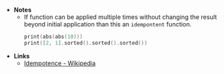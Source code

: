 - **Notes**
	- If function can be applied multiple times without changing the result beyond initial application than this an `idempontent` function.
		```swift
		print(abs(abs(10)))
		print([2, 1].sorted().sorted().sorted()) 
		```
- **Links**
	- [Idempotence - Wikipedia](https://en.wikipedia.org/wiki/Idempotence)